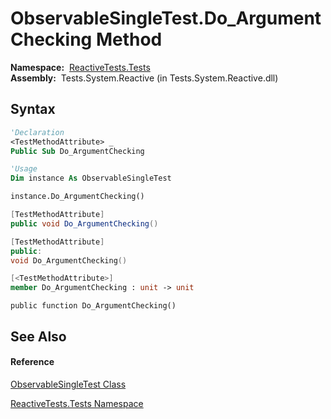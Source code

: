 # ObservableSingleTest.Do\_ArgumentChecking Method

**Namespace:**  [ReactiveTests.Tests](ReactiveTests.Tests\ReactiveTests.Tests.md)  
**Assembly:**  Tests.System.Reactive (in Tests.System.Reactive.dll)

## Syntax

```vb
'Declaration
<TestMethodAttribute> _
Public Sub Do_ArgumentChecking
```

```vb
'Usage
Dim instance As ObservableSingleTest

instance.Do_ArgumentChecking()
```

```csharp
[TestMethodAttribute]
public void Do_ArgumentChecking()
```

```c++
[TestMethodAttribute]
public:
void Do_ArgumentChecking()
```

```fsharp
[<TestMethodAttribute>]
member Do_ArgumentChecking : unit -> unit 
```

```jscript
public function Do_ArgumentChecking()
```

## See Also

#### Reference

[ObservableSingleTest Class](ObservableSingleTest\ObservableSingleTest.md)

[ReactiveTests.Tests Namespace](ReactiveTests.Tests\ReactiveTests.Tests.md)





